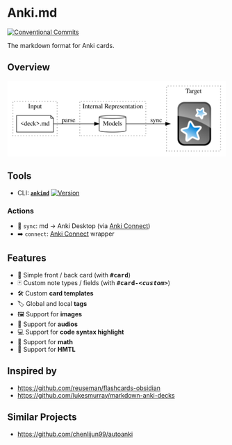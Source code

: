 # Anki.md

[![Conventional Commits](https://img.shields.io/badge/Conventional%20Commits-1.0.0-yellow.svg)](https://conventionalcommits.org)

The markdown format for Anki cards.

## Overview

![Overview Forward](docs/overview.png)

## Tools

- CLI: [**`ankimd`**](packages/cli) [![Version](https://img.shields.io/npm/v/@anki.md/cli.svg)](https://npmjs.org/package/@anki.md/cli)

### Actions

- 🔄 `sync`: md -> Anki Desktop (via [Anki Connect](https://ankiweb.net/shared/info/2055492159))
- ➡️ `connect`: [Anki Connect](https://github.com/FooSoft/anki-connect#supported-actions) wrapper

## Features

- 📄 Simple front / back card (with <kbd>**#card**</kbd>)
- 🃏 Custom note types / fields (with <kbd>**#card-_\<custom>_**</kbd>)
- 🛠️ Custom **card templates**
- 🏷️ Global and local **tags**
- 🖼️ Support for **images**
- 🎤 Support for **audios**
- 💻 Support for **code syntax highlight**
- 🟰 Support for **math**
- 📜 Support for **HMTL**

## Inspired by

- https://github.com/reuseman/flashcards-obsidian
- https://github.com/lukesmurray/markdown-anki-decks

## Similar Projects

- https://github.com/chenlijun99/autoanki
